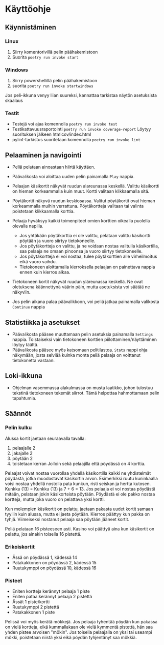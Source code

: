 # Käyttöohje

## Käynnistäminen

### Linux

1. Siirry komentorivillä pelin päähakemistoon
2. Suorita ``` poetry run invoke start ```

### Windows
1. Siirry powershellillä pelin päähakemistoon
2. suorita ``` poetry run invoke startwindows ```

Jos peli-ikkuna venyy liian suureksi, kannattaa tarkistaa näytön asetuksista skaalaus

### Testit

- Testejä voi ajaa komennolla ``` poetry run invoke test ```
- Testikattavuusraportointi ``` poetry run invoke coverage-report ``` Löytyy suorituksen jälkeen htmlcov/index.html
- pylint-tarkistus suoritetaan komennolla ``` poetry run invoke lint ```

## Pelaaminen ja navigointi

- Peliä pelataan ainoastaan hiirtä käyttäen.
- Päävalikosta voi aloittaa uuden pelin painamalla ``` Play ``` nappia.
- Pelaajan käsikortit näkyvät ruudun alareunassa keskellä. Valittu käsikortti on hieman korkeammalla kuin muut. Kortti valitaan klikkaamalla sitä.
- Pöytäkortit näkyvä ruudun keskiosassa. Valitut pöytäkortit ovat hieman korkeammalla muihin verrattuna. Pöytäkortteja valitaan tai valinta poistetaan klikkaamalla korttia.
- Pelaaja hyväksyy kaikki toimenpiteet omien korttien oikealla puolella olevalla napilla.
    - Jos yhtäkään pöytäkorttia ei ole valittu, pelataan valittu käsikortti pöytään ja vuoro siirtyy tietokoneelle.
    - Jos pöytäkortteja on valittu, ja ne voidaan nostaa valitulla käsikortilla, saa pelaaja ne omaan pinoonsa ja vuoro siirtyy tietokoneelle.
    - Jos pöytäkortteja ei voi nostaa, tulee pöytäkorttien alle virheilmoitus eikä vuoro vaihdu.
    - Tietokoneen aloittamalla kierroksella pelaajan on painettava nappia ennen kuin kierros alkaa.
- Tietokoneen kortit näkyvät ruudun yläreunassa keskellä. Ne ovat oletuksena käännettynä väärin päin, mutta asetuksista voi säätää ne näkyviin.

- Jos pelin aikana palaa päävalikkoon, voi peliä jatkaa painamalla valikosta ``` Continue ``` nappia

## Statistiikka ja asetukset

- Päävalikosta pääsee muuttamaan pelin asetuksia painamalla ``` Settings ``` nappia. Toistaiseksi vain tietokoneen korttien piilottaminen/näyttäminen löytyy täältä.
-  Päävalikosta pääsee myös katsomaan pelitilastoa. ``` Stats ``` nappi ohja näkymään, josta selviää kuinka monta peliä pelaaja on voittanut tietokonetta vastaan.

## Loki-ikkuna

- Ohjelman vasemmassa alakulmassa on musta laatikko, johon tulostuu tekstinä tietokoneen tekemät siirrot. Tämä helpottaa hahmottamaan pelin tapahtumia.

## Säännöt

### Pelin kulku

Alussa kortit jaetaan seuraavalla tavalla:
1. pelaajalle 2
2. jakajalle 2
3. pöytään 2
4. toistetaan kerran
Jolloin sekä pelaajilla että pöydässä on 4 korttia.

Pelaajat voivat nostaa vuorollaa yhdellä käsikortilla kaikki ne yhdistelmät pöydästä, jotka muodostavat käsikortin arvon.
Esimerkiksi ruutu kuninkaalla voisi nostaa yhdellä nostolla pata kunkun, risti seiskan ja hertta kutosen. Kunkku (13) = Kunkku (13) ja 7 + 6 = 13. 
Jos pelaaja ei voi nostaa pöydästä mitään, pelataan jokin käsikorteista pöytään.
Pöydästä ei ole pakko nostaa kortteja, mutta joka vuoro on pelattava yksi kortti.

Kun molempien käsikortit on pelattu, jaetaan pakasta uudet kortit samaan tyyliin kuin alussa, mutta ei jaeta pöytään.
Kierros päättyy kun pakka on tyhjä. Viimeiseksi nostanut pelaaja saa pöytään jääneet kortit.

Peliä pelataan 16 pisteeseen asti. Kasino voi päättyä aina kun käsikortit on pelattu, jos ainakin toisella 16 pistettä.

### Erikoiskortit

- Ässä on pöydässä 1, kädessä 14
- Patakakkonen on pöydässä 2, kädessä 15
- Ruutukymppi on pöydässä 10, kädessä 16

### Pisteet

- Eniten kortteja kerännyt pelaaja  1 piste
- Eniten pataa kerännyt pelaaja     2 pistettä
- Ässät                             1 piste/kortti
- Ruutukymppi                       2 pistettä
- Patakakkonen                      1 piste

Pelissä voi myös kerätä mökkejä. Jos pelaaja tyhentää pöydän kun pakassa on vielä kortteja, eikä kummallakaan ole vielä kymmentä pistettä, hän saa yhden pistee arvoisen "mökin".
Jos toisella pelaajalla on yksi tai useampi mökki, poistetaan niistä yksi eikä pöydän tyhjentänyt saa mökkiä.
